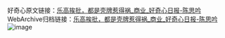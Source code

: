 好奇心原文链接：[乐高挨批，都是壳牌惹得祸_商业_好奇心日报-陈思吟](https://www.qdaily.com/articles/1610.html)
WebArchive归档链接：[乐高挨批，都是壳牌惹得祸_商业_好奇心日报-陈思吟](http://web.archive.org/web/20190623150744/https://www.qdaily.com/articles/1610.html)
![image](http://ww3.sinaimg.cn/large/007d5XDply1g3v4i3n6eaj30u04bz7wh)